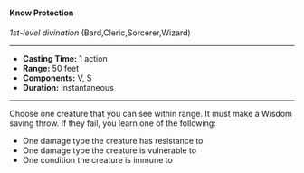 #### Know Protection
*1st-level divination* (Bard,Cleric,Sorcerer,Wizard)
___
- **Casting Time:** 1 action
- **Range:** 50 feet
- **Components:** V, S
- **Duration:** Instantaneous
---
Choose one creature that you can see within range. It must make a Wisdom saving throw. If they fail, you learn one of the following:

* One damage type the creature has resistance to
* One damage type the creature is vulnerable to
* One condition the creature is immune to
